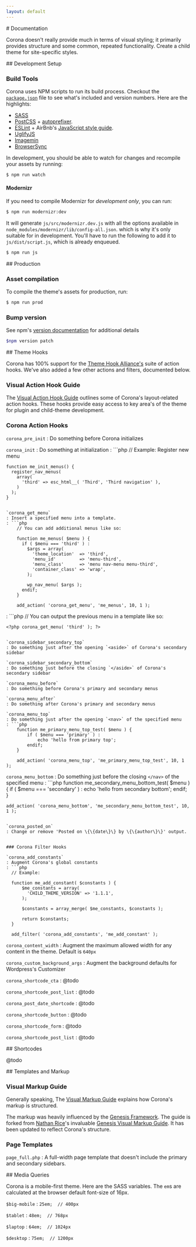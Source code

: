 ```yaml
---
layout: default
---
```


<section>
# Documentation

Corona doesn't really provide much in terms of visual styling; it primarily provides structure and some common, repeated functionality. Create a child theme for site-specific styles.
</section>

<section>
## Development Setup

### Build Tools

Corona uses NPM scripts to run its build process. Checkout the [`package.json`](https://github.com/IIP-Design/corona/blob/master/package.json) file to see what's included and version numbers. Here are the highlights:

* [SASS](http://sass-lang.com/)
* [PostCSS](https://github.com/postcss/postcss) + [autoprefixer](https://github.com/postcss/autoprefixer).
* [ESLint](http://eslint.org/) + AirBnb's [JavaScript style guide](https://github.com/airbnb/javascript).
* [UglifyJS](https://github.com/mishoo/UglifyJS)
* [Imagemin](https://github.com/imagemin/imagemin)
* [BrowserSync](https://www.browsersync.io/)

In development, you should be able to watch for changes and recompile your assets by running:

```bash
$ npm run watch
```

#### Modernizr

If you need to compile Modernizr for *development only*, you can run:

```bash
$ npm run modernizr:dev
```

It will generate `js/src/modernizr.dev.js` with all the options available in `node_modules/modernizr/lib/config-all.json`. which is why it's only suitable for in development. You'll have to run the following to add it to `js/dist/script.js`, which is already enqueued.

```bash
$ npm run js
```

</section>

<section>
## Production

### Asset compilation

To compile the theme's assets for production, run:

```bash
$ npm run prod
```

### Bump version

See npm's [version documentation](https://docs.npmjs.com/cli/version) for additional details

```bash
$npm version patch
```

</section>

<section>

<section>
## Theme Hooks

Corona has 100% support for the [Theme Hook Alliance's](https://github.com/zamoose/themehookalliance) suite of action hooks. We've also added a few other actions and filters, documented below.

### Visual Action Hook Guide

The <a href="{{ site.github.url }}/hooks/">Visual Action Hook Guide</a> outlines some of Corona's layout-related action hooks. These hooks provide easy access to key area's of the theme for plugin and child-theme development.

### Corona Action Hooks

`corona_pre_init`
: Do something before Corona initializes

`corona_init`
: Do something at initialization
: ```php
    // Example: Register new menu

    function me_init_menus() {
      register_nav_menus(
        array(
          'third' => esc_html__( 'Third', 'Third navigation' ),
        )
      );
    }
```

`corona_get_menu`
: Insert a specified menu into a template.
: ```php
    // You can add additional menus like so:

    function me_menus( $menu ) {
      if ( $menu === 'third' ) :
        $args = array(
          'theme_location'  => 'third',
          'menu_id'         => 'menu-third',
          'menu_class'      => 'menu nav-menu menu-third',
          'container_class' => 'wrap',
        );

        wp_nav_menu( $args );
      endif;
    }

    add_action( 'corona_get_menu', 'me_menus', 10, 1 );
```
: ```php
    // You can output the previous menu in a template like so:

    <?php corona_get_menu( 'third' ); ?>
```

`corona_sidebar_secondary_top`
: Do something just after the opening `<aside>` of Corona's secondary sidebar

`corona_sidebar_secondary_bottom`
: Do something just before the closing `</aside>` of Corona's secondary sidebar

`corona_menu_before`
: Do something before Corona's primary and secondary menus

`corona_menu_after`
: Do something after Corona's primary and secondary menus

`corona_menu_top`
: Do something just after the opening `<nav>` of the specified menu
: ```php
    function me_primary_menu_top_test( $menu ) {
    	if ( $menu === 'primary' ) :
    		echo 'hello from primary top';
    	endif;
    }

    add_action( 'corona_menu_top', 'me_primary_menu_top_test', 10, 1 );
```

`corona_menu_bottom`
: Do something just before the closing `</nav>` of the specified menu
: ```php
    function me_secondary_menu_bottom_test( $menu ) {
    	if ( $menu === 'secondary' ) :
    		echo 'hello from secondary bottom';
    	endif;
    }

    add_action( 'corona_menu_bottom', 'me_secondary_menu_bottom_test', 10, 1 );
```

`corona_posted_on`
: Change or remove 'Posted on \{\{date\}\} by \{\{author\}\}' output.


### Corona Filter Hooks

`corona_add_constants`
: Augment Corona's global constants
: ```php
  // Example:

  function me_add_constant( $constants ) {
      $me_constants = array(
        'CHILD_THEME_VERSION' => '1.1.1',
      );

      $constants = array_merge( $me_constants, $constants );

      return $constants;
  }

  add_filter( 'corona_add_constants', 'me_add_constant' );
```

`corona_content_width`
: Augment the maximum allowed width for any content in the theme. Default is `640px`

`corona_custom_background_args`
: Augment the background defaults for Wordpress's Customizer

`corona_shortcode_cta`
: @todo

`corona_shortcode_post_list`
: @todo

`corona_post_date_shortcode`
: @todo

`corona_shortcode_button`
: @todo

`corona_shortcode_form`
: @todo

`corona_shortcode_post_list`
: @todo

</section>

<section>
## Shortcodes

@todo
</section>

<section>
## Templates and Markup

### Visual Markup Guide

Generally speaking, The <a href="{{ site.github.url }}/markup/">Visual Markup Guide</a> explains how Corona's markup is structured.

The markup was heavily influenced by the [Genesis Framework](http://my.studiopress.com/themes/genesis/). The guide is forked from [Nathan Rice](http://www.nathanrice.net/)'s invaluable [Genesis Visual Markup Guide](http://www.genesisframework.com/markup.php). It has been updated to reflect Corona's structure.

### Page Templates

`page_full.php`
: A full-width page template that doesn't include the primary and secondary sidebars.

</section>

<section>
## Media Queries

Corona is a mobile-first theme. Here are the SASS variables. The `em`s are calculated at the browser default font-size of 16px.

`$big-mobile`
: ```25em;  // 400px```

`$tablet`
: ```48em;  // 768px```

`$laptop`
: ```64em;  // 1024px```

`$desktop`
: ```75em;  // 1200px```

</section>
